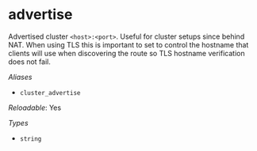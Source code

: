 # advertise

Advertised cluster `<host>:<port>`. Useful for cluster setups since
behind NAT. When using TLS this is important to set to control the
hostname that clients will use when discovering the route so TLS
hostname verification does not fail.

*Aliases*

- `cluster_advertise`


*Reloadable*: Yes

*Types*

- `string`


